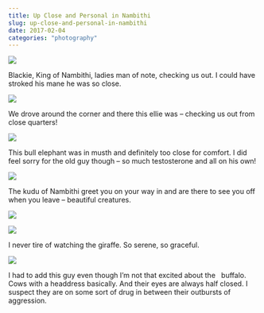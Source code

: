 ```yaml
---
title: Up Close and Personal in Nambithi
slug: up-close-and-personal-in-nambithi
date: 2017-02-04
categories: "photography"
---
```


<p><img src="http://res.cloudinary.com/dy6grlu8z/image/upload/v1558841719/jyw1l8ueicqnaoy8tjyv.jpg"/></p>
<p>Blackie, King of Nambithi, ladies man of note, checking us out. I could have stroked his mane he was so close.</p>
<p><img src="http://res.cloudinary.com/dy6grlu8z/image/upload/v1558841721/lyv6frrbqzgfrztel7vp.jpg"/></p>
<p>We drove around the corner and there this ellie was – checking us out from close quarters!</p>
<p><img src="http://res.cloudinary.com/dy6grlu8z/image/upload/v1558841723/ouu7gb56nbzndt8f8mtf.jpg"/></p>
<p>This bull elephant was in musth and definitely too close for comfort. I did feel sorry for the old guy though – so much testosterone and all on his own!</p>
<p><img src="http://res.cloudinary.com/dy6grlu8z/image/upload/v1558841725/bxizric0woiaxzrocnbi.jpg"/></p>
<p>The kudu of Nambithi greet you on your way in and are there to see you off when you leave – beautiful creatures.</p>
<p><img src="http://res.cloudinary.com/dy6grlu8z/image/upload/v1558841726/vopf0d2qom85qvshkvhf.jpg"/></p>
<p><img src="http://res.cloudinary.com/dy6grlu8z/image/upload/v1558841728/smnnvmr2iwidonlahh2f.jpg"/></p>
<p>I never tire of watching the giraffe. So serene, so graceful.</p>
<p><img src="http://res.cloudinary.com/dy6grlu8z/image/upload/v1558841730/mggwdwwsdhusvjr7at06.jpg"/></p>
<p>I had to add this guy even though I’m not that excited about the   buffalo. Cows with a headdress basically. And their eyes are always half closed. I suspect they are on some sort of drug in between their outbursts of aggression.</p>



